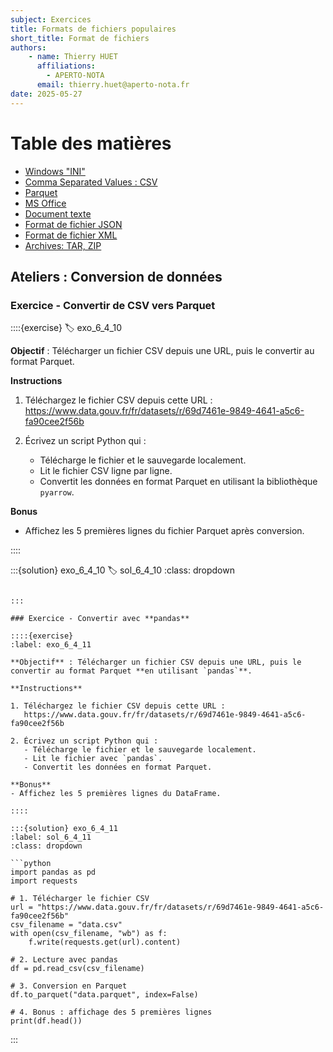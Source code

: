 ```yaml
---
subject: Exercices
title: Formats de fichiers populaires
short_title: Format de fichiers
authors: 
    - name: Thierry HUET
      affiliations: 
        - APERTO-NOTA
      email: thierry.huet@aperto-nota.fr
date: 2025-05-27
---
```


# Table des matières

- [Windows "INI"](02060401)
- [Comma Separated Values : CSV](02060402)
- [Parquet](02060403)
- [MS Office](02060404)
- [Document texte](02060405)
- [Format de fichier JSON](02060406)
- [Format de fichier XML](02060407)
- [Archives: TAR, ZIP](02060408)

## Ateliers : Conversion de données

### Exercice - Convertir de CSV vers Parquet

::::{exercise} 
:label: exo_6_4_10

**Objectif** : Télécharger un fichier CSV depuis une URL, puis le convertir au format Parquet.

**Instructions**

1. Téléchargez le fichier CSV depuis cette URL :  
   https://www.data.gouv.fr/fr/datasets/r/69d7461e-9849-4641-a5c6-fa90cee2f56b

2. Écrivez un script Python qui :
   - Télécharge le fichier et le sauvegarde localement.
   - Lit le fichier CSV ligne par ligne.
   - Convertit les données en format Parquet en utilisant la bibliothèque `pyarrow`.

**Bonus**
- Affichez les 5 premières lignes du fichier Parquet après conversion.

::::

:::{solution} exo_6_4_10
:label: sol_6_4_10
:class: dropdown

```{literalinclude} bin/exo_6_4_10.py

:::

### Exercice - Convertir avec **pandas**

::::{exercise} 
:label: exo_6_4_11

**Objectif** : Télécharger un fichier CSV depuis une URL, puis le convertir au format Parquet **en utilisant `pandas`**.

**Instructions**

1. Téléchargez le fichier CSV depuis cette URL :  
   https://www.data.gouv.fr/fr/datasets/r/69d7461e-9849-4641-a5c6-fa90cee2f56b

2. Écrivez un script Python qui :
   - Télécharge le fichier et le sauvegarde localement.
   - Lit le fichier avec `pandas`.
   - Convertit les données en format Parquet.

**Bonus**
- Affichez les 5 premières lignes du DataFrame.

::::

:::{solution} exo_6_4_11
:label: sol_6_4_11
:class: dropdown

```python
import pandas as pd
import requests

# 1. Télécharger le fichier CSV
url = "https://www.data.gouv.fr/fr/datasets/r/69d7461e-9849-4641-a5c6-fa90cee2f56b"
csv_filename = "data.csv"
with open(csv_filename, "wb") as f:
    f.write(requests.get(url).content)

# 2. Lecture avec pandas
df = pd.read_csv(csv_filename)

# 3. Conversion en Parquet
df.to_parquet("data.parquet", index=False)

# 4. Bonus : affichage des 5 premières lignes
print(df.head())
```

:::
